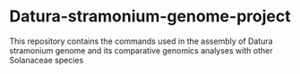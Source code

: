 # Datura-stramonium-genome-project
This repository contains the commands used in the assembly of Datura stramonium genome and its comparative genomics analyses with other Solanaceae species
